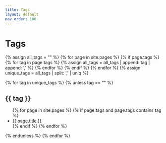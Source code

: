 ```yaml
---
title: Tags
layout: default
nav_order: 100
---
```


<h1>Tags</h1>


{% assign all_tags = "" %}
  {% for page in site.pages %}
    {% if page.tags %}
      {% for tag in page.tags %}
        {% assign all_tags = all_tags | append: tag | append: ',' %}
      {% endfor %}
    {% endif %}
  {% endfor %}
{% assign unique_tags = all_tags | split: ',' | uniq %}

{% for tag in unique_tags %}
  {% unless tag == "" %}
    <h2 id="{{ tag | slugify }}">{{ tag }}</h2>
    <ul>
      {% for page in site.pages %}
        {% if page.tags and page.tags contains tag %}
          <li><a href="{{ page.url | relative_url }}">{{ page.title }}</a></li>
        {% endif %}
      {% endfor %}
    </ul>
  {% endunless %}
{% endfor %}
